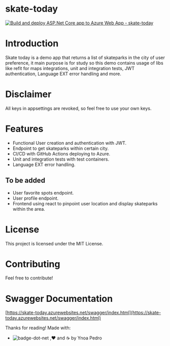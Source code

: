 # skate-today
[![Build and deploy ASP.Net Core app to Azure Web App - skate-today](https://github.com/ypedroo/skate-today/actions/workflows/main_skate-today.yml/badge.svg)](https://github.com/ypedroo/skate-today/actions/workflows/main_skate-today.yml)

# Introduction
Skate today is a demo app that returns a list of skateparks in the city of user preference, it main purpose is for study so this demo contains usage of libs like refit for maps integrations, unit and integration tests, JWT authentication, Language EXT error handling and more.
# Disclaimer
All keys in appsettings are revoked, so feel free to use your own keys.
# Features
* Functional User creation and authentication with JWT.
* Endpoint to get skateparks within certain city.
* CI/CD with GitHub Actions deploying to Azure.
* Unit and integration tests with test containers.
* Language EXT error handling.
## To be added
* User favorite spots endpoint.
* User profile endpoint.
* Frontend using react to pinpoint user location and display skateparks within the area.


# License
This project is licensed under the MIT License.

# Contributing
Feel free to contribute!

# Swagger Documentation
[https://skate-today.azurewebsites.net/swagger/index.html](https://skate-today.azurewebsites.net/swagger/index.html)

Thanks for reading!
Made with:
* ![badge-dot-net](https://img.shields.io/badge/C%23-239120?style=for-the-badge&logo=c-sharp&logoColor=white) ,❤️ and ☕  by Ynoa Pedro
